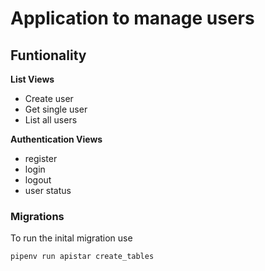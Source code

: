 # Application to manage users

## Funtionality

**List Views**

- Create user
- Get single user
- List all users

**Authentication Views**

- register
- login
- logout
- user status



### Migrations

To run the inital migration use

```bash
pipenv run apistar create_tables
```
